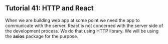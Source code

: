 ## Tutorial 41: HTTP and React

When we are building web app at some point we need the app to communicate with the server. React is not concerned with the server side of the development process. We do that using HTTP library. We will be using the **axios** package for the purpose.
